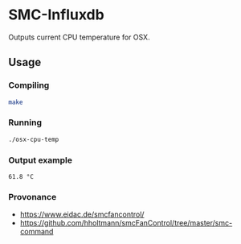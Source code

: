 # SMC-Influxdb

Outputs current CPU temperature for OSX.

## Usage 

### Compiling

```bash
make
```

### Running

```bash
./osx-cpu-temp
```

### Output example

```
61.8 °C
```


### Provonance 

 * https://www.eidac.de/smcfancontrol/
 * https://github.com/hholtmann/smcFanControl/tree/master/smc-command
